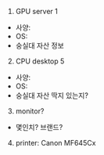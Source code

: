 1. GPU server 1
- 사양: 
- OS: 
- 숭실대 자산 정보 

2. CPU desktop 5
- 사양:
- OS:
- 숭실대 자산 딱지 있는지? 

3. monitor?
- 몇인치? 브랜드?

4. printer: Canon MF645Cx
